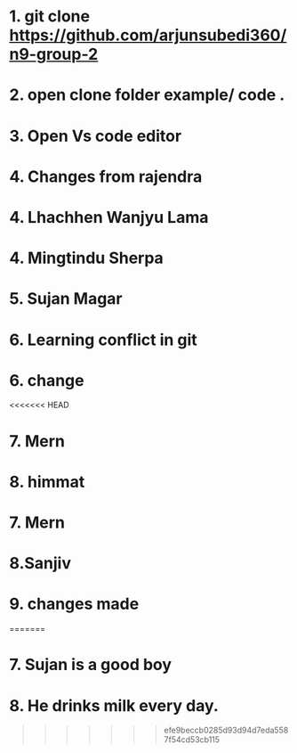 # 1. git clone https://github.com/arjunsubedi360/n9-group-2
# 2. open clone folder example/ code .
# 3. Open Vs code editor
# 4. Changes from rajendra
# 4. Lhachhen Wanjyu Lama
# 4. Mingtindu  Sherpa
# 5. Sujan Magar
# 6. Learning conflict in git 
# 6. change
<<<<<<< HEAD
# 7. Mern 
# 8. himmat
# 7. Mern
# 8.Sanjiv
# 9. changes made 


=======
# 7. Sujan is a good boy
# 8. He drinks milk every day.
>>>>>>> efe9beccb0285d93d94d7eda5587f54cd53cb115

